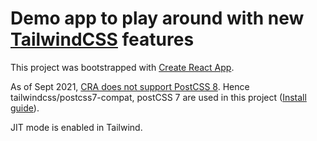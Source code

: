# Demo app to play around with new [TailwindCSS](https://tailwindcss.com) features

This project was bootstrapped with [Create React App](https://github.com/facebook/create-react-app).

As of Sept 2021, [CRA does not support PostCSS 8](https://github.com/facebook/create-react-app/issues/9664). Hence tailwindcss/postcss7-compat, postCSS 7 are used in this project ([Install guide](https://tailwindcss.com/docs/guides/create-react-app)).

JIT mode is enabled in Tailwind.
